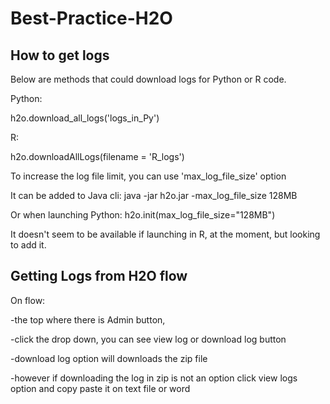 # Best-Practice-H2O

## How to get logs

Below are methods that could download logs for Python or R code.

Python:

h2o.download_all_logs('logs_in_Py')

R:

h2o.downloadAllLogs(filename = 'R_logs')

To increase the log file limit, you can use 'max_log_file_size' option

It can be added to Java cli: java -jar h2o.jar -max_log_file_size 128MB

Or when launching Python: h2o.init(max_log_file_size="128MB")

It doesn't seem to be available if launching in R, at the moment, but looking to add it.


## Getting Logs from H2O flow

On flow:

-the top where there is Admin button, 

-click the drop down, you can see view log or download log button

-download log option will downloads the zip file 

-however if downloading the log in zip is not an option click view logs option and copy paste it on text file or word 
